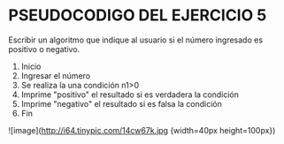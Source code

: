# PSEUDOCODIGO DEL EJERCICIO 5

Escribir un algoritmo que indique al usuario si el número ingresado es positivo o negativo.

1. Inicio
2. Ingresar el número
3. Se realiza la una condición n1>0
4. Imprime "positivo" el resultado si es verdadera la condición
5. Imprime "negativo" el resultado si es falsa la condición
6. Fin

![image](http://i64.tinypic.com/14cw67k.jpg {width=40px height=100px})